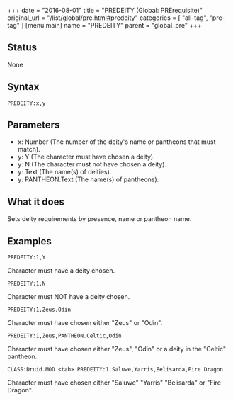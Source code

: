 +++
date = "2016-08-01"
title = "PREDEITY (Global: PRErequisite)"
original_url = "/list/global/pre.html#predeity"
categories = [ "all-tag", "pre-tag" ]
[menu.main]
    name = "PREDEITY"
    parent = "global_pre"
+++

## Status

None

## Syntax

`PREDEITY:x,y`

## Parameters

-   x: Number (The number of the deity's name or
    pantheons that must match).
-   y: Y (The character must have chosen a deity).
-   y: N (The character must not have chosen a deity).
-   y: Text (The name(s) of deities).
-   y: PANTHEON.Text (The name(s) of pantheons).



What it does
------------

Sets deity requirements by presence, name or pantheon name.

Examples
--------

`PREDEITY:1,Y`

Character must have a deity chosen.

`PREDEITY:1,N`

Character must NOT have a deity chosen.

`PREDEITY:1,Zeus,Odin`

Character must have chosen either "Zeus" or "Odin".

`PREDEITY:1,Zeus,PANTHEON.Celtic,Odin`

Character must have chosen either "Zeus", "Odin" or a deity in the
"Celtic" pantheon.

`CLASS:Druid.MOD <tab> PREDEITY:1.Saluwe,Yarris,Belisarda,Fire Dragon`

Character must have chosen either "Saluwe" "Yarris" "Belisarda" or "Fire
Dragon".

